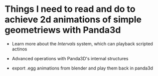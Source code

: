 # Things I need to read and do to achieve 2d animations of simple geometriews with Panda3d

- Learn more about the *Intervals* system, which can playback scripted actinos

- Advanced operations with Panda3D's internal structures

- export .egg animations from blender and play them back in panda3d
